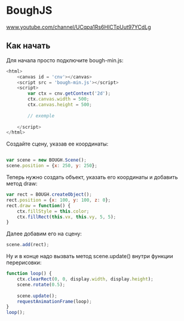 # BoughJS

www.youtube.com/channel/UCqpa1Rs6HICTpUut97YCdLg

## Как начать

Для начала просто подключите bough-min.js:
````js
<html>
	<canvas id = 'cnv'></canvas>
	<script src = 'bough-min.js'></script>
	<script>
		var ctx = cnv.getContext('2d');
		ctx.canvas.width = 500;
		ctx.canvas.height = 500;
		
		// exemple
		
	</script>
</html>
````
Создайте сцену, указав ее координаты:
````js

var scene = new BOUGH.Scene();
scene.position = {x: 250, y: 250};
````

Теперь нужно создать объект, указать его координаты и добавить метод draw:
````js
var rect = BOUGH.createObject();
rect.position = {x: 100, y: 100, z: 0};
rect.draw = function() {
	ctx.fillStyle = this.color;
	ctx.fillRect(this.vx, this.vy, 5, 5);
}
````

Далее добавим его на сцену:
````js
scene.add(rect);
````

Ну и в конце надо вызвать метод scene.update() внутри функции перерисовки:
````js
function loop() {
	ctx.clearRect(0, 0, display.width, display.height);
	scene.rotate(0.5);
	
	scene.update();
	requestAnimationFrame(loop);
}
loop();
````

